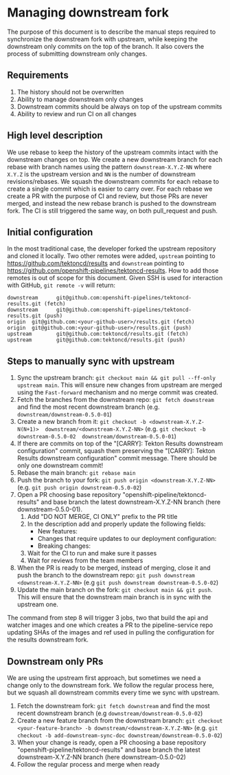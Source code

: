 # Managing downstream fork

The purpose of this document is to describe the manual steps required to synchronize the downstream fork with upstream, while keeping the downstream only commits on the top of the branch. It also covers the process of submitting downstream only changes.

## Requirements

1. The history should not be overwritten
2. Ability to manage downstream only changes
3. Downstream commits should be always on top of the upstream commits
4. Ability to review and run CI on all changes

## High level description

We use rebase to keep the history of the upstream commits intact with the downstream changes on top. We create a new downstream branch for each rebase with branch names using the pattern `downstream-X.Y.Z-NN` where `X.Y.Z` is the upstream version and `NN` is the number of downstream revisions/rebases. We squash the downstream commits for each rebase to create a single commit which is easier to carry over. For each rebase we create a PR with the purpose of CI and review, but those PRs are never merged, and instead the new rebase branch is pushed to the downstream fork. The CI is still triggered the same way, on both pull_request and push.

## Initial configuration

In the most traditional case, the developer forked the upstream repository and cloned it locally. Two other remotes were added, `upstream` pointing to https://github.com/tektoncd/results and `downstream` pointing to https://github.com/openshift-pipelines/tektoncd-results. How to add those remotes is out of scope for this document. Given SSH is used for interaction with GitHub, `git remote -v` will return:

```
downstream      git@github.com:openshift-pipelines/tektoncd-results.git (fetch)
downstream      git@github.com:openshift-pipelines/tektoncd-results.git (push)
origin  git@github.com:<your-github-user>/results.git (fetch)
origin  git@github.com:<your-github-user>/results.git (push)
upstream        git@github.com:tektoncd/results.git (fetch)
upstream        git@github.com:tektoncd/results.git (push)
```

## Steps to manually sync with upstream

1. Sync the upstream branch: `git checkout main && git pull --ff-only upstream main`. This will ensure new changes from upstream are merged using the `Fast-forward` mechanism and no merge commit was created.
2. Fetch the branches from the downstream repo: `git fetch downstream` and find the most recent downstream branch (e.g. `downstream/downstream-0.5.0-01`)
3. Create a new branch from it: `git checkout -b <downstream-X.Y.Z-N(N+1)>  downstream/<downstream-X.Y.Z-NN>` (e.g. `git checkout -b downstream-0.5.0-02  downstream/downstream-0.5.0-01`)
4. If there are commits on top of the "[CARRY]: Tekton Results downstream configuration" commit, squash them preserving the "[CARRY]: Tekton Results downstream configuration" commit message. There should be only one downstream commit!
5. Rebase the main branch: `git rebase main`
6. Push the branch to your fork: `git push origin <downstream-X.Y.Z-NN>` (e.g. `git push origin downstream-0.5.0-02`)
7. Open a PR choosing base repository "openshift-pipeline/tektoncd-results" and base branch the latest downstream-X.Y.Z-NN branch (here downstream-0.5.0-01).
    1. Add "DO NOT MERGE, CI ONLY" prefix to the PR title
    2. In the description add and properly update the following fields:
        - New features:
        - Changes that require updates to our deployment configuration:
        - Breaking changes:
    3. Wait for the CI to run and make sure it passes
    4. Wait for reviews from the team members
8. When the PR is ready to be merged, instead of merging, close it and push the branch to the downstream repo: `git push downstream <downstream-X.Y.Z-NN>` (e.g `git push downstream downstream-0.5.0-02`)
9. Update the main branch on the fork: `git checkout main && git push`. This will ensure that the downstream main branch is in sync with the upstream one.

The command from step 8 will trigger 3 jobs, two that build the api and watcher images and one which creates a PR to the pipeline-service repo updating SHAs of the images and ref used in pulling the configuration for the results downstream fork.

## Downstream only PRs

We are using the upstream first approach, but sometimes we need a change only to the downstream fork. We follow the regular process here, but we squash all downstream commits every time we sync with upstream.

1. Fetch the downstream fork: `git fetch downstream` and find the most recent downstream branch (e.g `downstream/downstream-0.5.0-02`)
2. Create a new feature branch from the downstream branch: `git checkout <your-feature-branch> -b downstream/<downstream-X.Y.Z-NN>` (e.g. `git checkout -b add-downstream-sync-doc downstream/downstream-0.5.0-02`)
3. When your change is ready, open a PR choosing a base repository "openshift-pipeline/tektoncd-results" and base branch the latest downstream-X.Y.Z-NN branch (here downstream-0.5.0-02)
4. Follow the regular process and merge when ready
